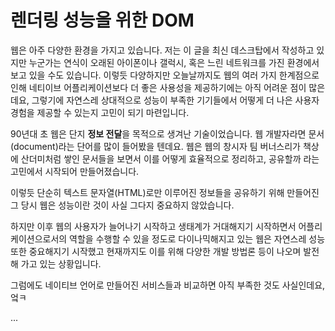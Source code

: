 # 렌더링 성능을 위한 DOM

웹은 아주 다양한 환경을 가지고 있습니다. 저는 이 글을 최신 데스크탑에서 작성하고 있지만 누군가는 연식이 오래된 아이폰이나 갤럭시, 혹은 느린 네트워크를 가진 환경에서 보고 있을 수도 있습니다. 이렇듯 다양하지만 오늘날까지도 웹의 여러 가지 한계점으로 인해 네티이브 어플리케이션보다 더 좋은 사용성을 제공하기에는 아직 어려운 점이 많은데요, 그렇기에 자연스레 상대적으로 성능이 부족한 기기들에서 어떻게 더 나은 사용자 경험을 제공할 수 있는지 고민이 되기 마련입니다.

90년대 초 웹은 단지 **정보 전달**을 목적으로 생겨난 기술이었습니다. 웹 개발자라면 문서(document)라는 단어를 많이 들어봤을 텐데요. 웹은 웹의 창시자 팀 버너스리가 책상에 산더미처럼 쌓인 문서들을 보면서 이를 어떻게 효율적으로 정리하고, 공유할까 라는 고민에서 시작되어 만들어졌습니다.

이렇듯 단순히 텍스트 문자열(HTML)로만 이루어진 정보들을 공유하기 위해 만들어진 그 당시 웹은 성능이란 것이 사실 그다지 중요하지 않았습니다.<br>

하지만 이후 웹의 사용자가 늘어나기 시작하고 생태계가 거대해지기 시작하면서 어플리케이션으로서의 역할을 수행할 수 있을 정도로 다이나믹해지고 있는 웹은 자연스레 성능 또한 중요해지기 시작했고 현재까지도 이를 위해 다양한 개발 방법론 등이 나오며 발전해 가고 있는 상황입니다.

그럼에도 네이티브 언어로 만들어진 서비스들과 비교하면 아직 부족한 것도 사실인데요,
엌ㅋ

...

<!-- 그럼에도 네이티브 언어로 만들어진 서비스들과 비교하면 아직 한참 부족한 것도 사실입니다.

이 글에서는 걸리적 거리지 않고, 버벅 거리지 않는, 사용자가 **빠르다고 느낄 수 있도록** -->

<!-- 
그 중 DOM에 대한 제어도 중요한 요소중 하나인데요 걸리적 거리지 않고, 버벅 거리지 않는, 사용자가 **빠르다고 느낄 수 있도록**

걸리적 거리지 않고, 버벅 거리지 않는, 사용자가 **빠르다고 느낄 수 있도록** 서비스를 위해

리소스를 최적화 하고, 지연시키고, 캐싱하는 등 많은 방법들이 있으나 이 글에서는 DOM에 관련된 내용을 알아보려 합니다. 



정보 전달이라는 역할뿐만 아니라 어플리케이션으로서의 역할을 수행할 수 있을 정도로 다이나믹해지고 있는 웹

현재의 한계점 안에서 사용자가 서비스를 사용할 때 빠르다고 느낄 수 있도록 하는 방법을 제안할 뿐이기도 합니다. -->



